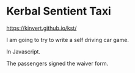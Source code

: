 # Kerbal Sentient Taxi

https://kinvert.github.io/kst/

I am going to try to write a self driving car game.

In Javascript.

The passengers signed the waiver form.
